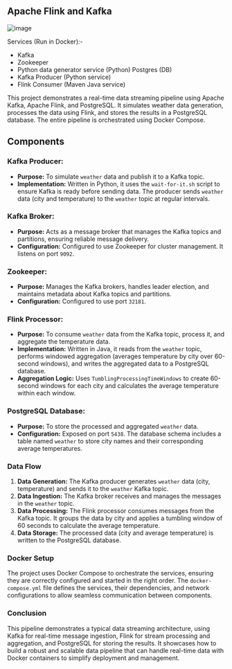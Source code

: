 ## Apache Flink and Kafka

![image](https://github.com/user-attachments/assets/6faf7862-1fee-42e4-90db-7adeed599471)

Services (Run in Docker):-
- Kafka
- Zookeeper
- Python data generator service (Python) Postgres (DB)
- Kafka Producer (Python service)
- Flink Consumer (Maven Java service)

This project demonstrates a real-time data streaming pipeline using Apache Kafka, Apache Flink, and PostgreSQL. It simulates weather data generation, processes the data using Flink, and stores the results in a PostgreSQL database. The entire pipeline is orchestrated using Docker Compose.

## Components

### Kafka Producer:

- **Purpose:** To simulate `weather` data and publish it to a Kafka topic.
- **Implementation:** Written in Python, it uses the `wait-for-it.sh` script to ensure Kafka is ready before sending data. The producer sends `weather` data (city and temperature) to the `weather` topic at regular intervals.
### Kafka Broker:

- **Purpose:** Acts as a message broker that manages the Kafka topics and partitions, ensuring reliable message delivery.
- **Configuration:** Configured to use Zookeeper for cluster management. It listens on port `9092`.
### Zookeeper:

- **Purpose:** Manages the Kafka brokers, handles leader election, and maintains metadata about Kafka topics and partitions.
- **Configuration:** Configured to use port `32181`.
### Flink Processor:

- **Purpose:** To consume `weather` data from the Kafka topic, process it, and aggregate the temperature data.
- **Implementation:** Written in Java, it reads from the ``weather`` topic, performs windowed aggregation (averages temperature by city over 60-second windows), and writes the aggregated data to a PostgreSQL database.
- **Aggregation Logic:** Uses `TumblingProcessingTimeWindows` to create 60-second windows for each city and calculates the average temperature within each window.
### PostgreSQL Database:

- **Purpose:** To store the processed and aggregated ``weather`` data.
- **Configuration:** Exposed on port `5438`. The database schema includes a table named `weather` to store city names and their corresponding average temperatures.
### Data Flow
1. **Data Generation:** The Kafka producer generates `weather` data (city, temperature) and sends it to the `weather` Kafka topic.
2. **Data Ingestion:** The Kafka broker receives and manages the messages in the `weather` topic.
3. **Data Processing:** The Flink processor consumes messages from the Kafka topic. It groups the data by city and applies a tumbling window of 60 seconds to calculate the average temperature.
4. **Data Storage:** The processed data (city and average temperature) is written to the PostgreSQL database.
### Docker Setup
The project uses Docker Compose to orchestrate the services, ensuring they are correctly configured and started in the right order. The `docker-compose.yml` file defines the services, their dependencies, and network configurations to allow seamless communication between components.

### Conclusion
This pipeline demonstrates a typical data streaming architecture, using Kafka for real-time message ingestion, Flink for stream processing and aggregation, and PostgreSQL for storing the results. It showcases how to build a robust and scalable data pipeline that can handle real-time data with Docker containers to simplify deployment and management.





